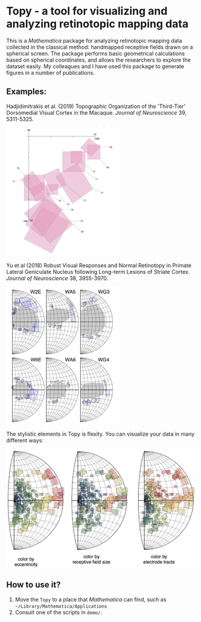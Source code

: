 # Topy - a tool for visualizing and analyzing retinotopic mapping data

This is a _Mathematica_ package for analyzing retinotopic mapping data collected in the classical method: handmapped receptive fields drawn on a spherical screen. The package performs basic geometrical calculations based on spherical coordinates, and allows the researchers to explore the dataset easily. My colleagues and I have used this package to generate figures in a number of publications. 

## Examples:

Hadjidimitrakis et al. (2019) Topographic Organization of the 'Third-Tier' Dorsomedial Visual Cortex in the Macaque. _Journal of Neuroscience_ 39, 5311-5325.

<img src="https://github.com/hsinhaoyu/topy/blob/main/gallery/hadjidimitrakis2019.png" width="300">


Yu et al (2018) Robust Visual Responses and Normal Retinotopy in Primate Lateral Geniculate Nucleus following Long-term Lesions of Striate Cortex. _Journal of Neuroscience_ 38, 3955-3970.

<img src="https://github.com/hsinhaoyu/topy/blob/main/gallery/yu2018.png" width="300">

The stylistic elements in Topy is flexity. You can visualize your data in many different ways:

<img src="https://github.com/hsinhaoyu/topy/blob/main/gallery/styles.png" width="500">

## How to use it?
1. Move the `Topy` to a place that _Mathematica_ can find, such as `~/Library/Mathematica/Applications`
2. Consult one of the scripts in `demo/`.

